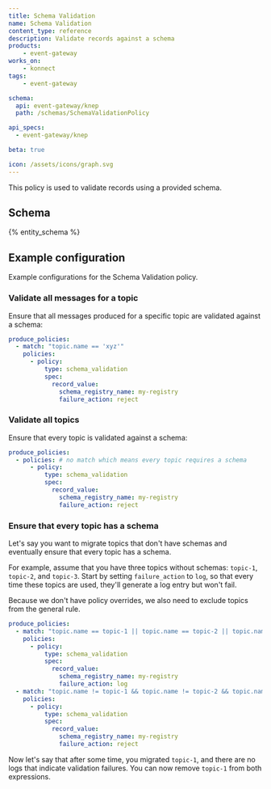 ```yaml
---
title: Schema Validation
name: Schema Validation
content_type: reference
description: Validate records against a schema
products:
    - event-gateway
works_on:
    - konnect
tags:
    - event-gateway

schema:
  api: event-gateway/knep
  path: /schemas/SchemaValidationPolicy

api_specs:
  - event-gateway/knep

beta: true

icon: /assets/icons/graph.svg
---
```


This policy is used to validate records using a provided schema.

## Schema

{% entity_schema %}

## Example configuration

Example configurations for the Schema Validation policy.

### Validate all messages for a topic

Ensure that all messages produced for a specific topic are validated against a schema:

```yaml
produce_policies:
  - match: "topic.name == 'xyz'"
    policies:
      - policy:
          type: schema_validation
          spec:
            record_value:
              schema_registry_name: my-registry
              failure_action: reject
```

### Validate all topics

Ensure that every topic is validated against a schema:

```yaml
produce_policies:
  - policies: # no match which means every topic requires a schema
      - policy:
          type: schema_validation
          spec:
            record_value:
              schema_registry_name: my-registry
              failure_action: reject
```

### Ensure that every topic has a schema

Let's say you want to migrate topics that don't have schemas and eventually ensure that every topic has a schema.

For example, assume that you have three topics without schemas: `topic-1`, `topic-2`, and `topic-3`.
Start by setting `failure_action` to `log`, so that every time these topics are used, they'll generate a log entry but won't fail.

Because we don't have policy overrides, we also need to exclude topics from the general rule. 

```yaml
produce_policies:
  - match: "topic.name == topic-1 || topic.name == topic-2 || topic.name == topic-3"
    policies:
      - policy:
          type: schema_validation
          spec:
            record_value:
              schema_registry_name: my-registry
              failure_action: log
  - match: "topic.name != topic-1 && topic.name != topic-2 && topic.name != topic-3"
    policies:
      - policy:
          type: schema_validation
          spec:
            record_value:
              schema_registry_name: my-registry
              failure_action: reject
```

Now let's say that after some time, you migrated `topic-1`, and there are no logs that indicate validation failures. 
You can now remove `topic-1` from both expressions.